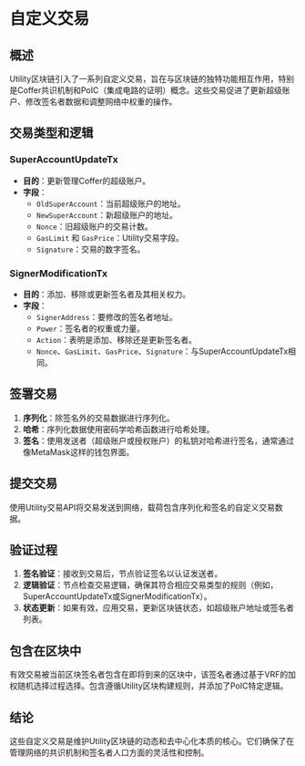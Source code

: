 # 自定义交易

## 概述

Utility区块链引入了一系列自定义交易，旨在与区块链的独特功能相互作用，特别是Coffer共识机制和PoIC（集成电路的证明）概念。这些交易促进了更新超级账户、修改签名者数据和调整网络中权重的操作。

## 交易类型和逻辑

### SuperAccountUpdateTx

- **目的**：更新管理Coffer的超级账户。
- **字段**：
  - `OldSuperAccount`：当前超级账户的地址。
  - `NewSuperAccount`：新超级账户的地址。
  - `Nonce`：旧超级账户的交易计数。
  - `GasLimit` 和 `GasPrice`：Utility交易字段。
  - `Signature`：交易的数字签名。

### SignerModificationTx

- **目的**：添加、移除或更新签名者及其相关权力。
- **字段**：
  - `SignerAddress`：要修改的签名者地址。
  - `Power`：签名者的权重或力量。
  - `Action`：表明是添加、移除还是更新签名者。
  - `Nonce`、`GasLimit`、`GasPrice`、`Signature`：与SuperAccountUpdateTx相同。

## 签署交易

1. **序列化**：除签名外的交易数据进行序列化。
2. **哈希**：序列化数据使用密码学哈希函数进行哈希处理。
3. **签名**：使用发送者（超级账户或授权账户）的私钥对哈希进行签名，通常通过像MetaMask这样的钱包界面。

## 提交交易

使用Utility交易API将交易发送到网络，载荷包含序列化和签名的自定义交易数据。

## 验证过程

1. **签名验证**：接收到交易后，节点验证签名以认证发送者。
2. **逻辑验证**：节点检查交易逻辑，确保其符合相应交易类型的规则（例如，SuperAccountUpdateTx或SignerModificationTx）。
3. **状态更新**：如果有效，应用交易，更新区块链状态，如超级账户地址或签名者列表。

## 包含在区块中

有效交易被当前区块签名者包含在即将到来的区块中，该签名者通过基于VRF的加权随机选择过程选择。包含遵循Utility区块构建规则，并添加了PoIC特定逻辑。

## 结论

这些自定义交易是维护Utility区块链的动态和去中心化本质的核心。它们确保了在管理网络的共识机制和签名者人口方面的灵活性和控制。
